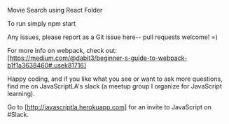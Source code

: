 Movie Search using React Folder

To run simply npm start

Any issues, please report as a Git issue here-- pull requests welcome! =)

For more info on webpack, check out: [https://medium.com/@dabit3/beginner-s-guide-to-webpack-b1f1a3638460#.usek81716]

Happy coding, and if you like what you see or want to ask more questions, find me on JavaScriptLA's slack (a meetup group I organize for JavaScript learning).

Go to [http://javascriptla.herokuapp.com] for an invite to JavaScript on #Slack.